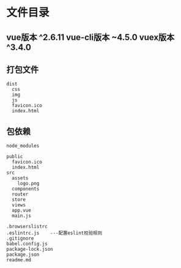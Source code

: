 # 文件目录
## vue版本 ^2.6.11 vue-cli版本 ~4.5.0  vuex版本 ^3.4.0

## 打包文件
```
dist
  css
  img
  js
  favicon.ico
  index.html
```
## 包依赖
```
node_modules 
```
```
public
  favicon.ico
  index.html
src
  assets
    logo.png
  components
  router
  store
  views
  app.vue
  main.js

.browserslistrc
.eslintrc.js    ---配置eslint校验规则
.gitignore
babel.config.js
package-lock.json
package.json
readme.md

```